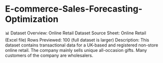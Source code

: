 # E-commerce-Sales-Forecasting-Optimization
📊 Dataset Overview: Online Retail Dataset Source Sheet: Online Retail (Excel file) Rows Previewed: 100 (full dataset is larger)  Description: This dataset contains transactional data for a UK-based and registered non-store online retail. The company mainly sells unique all-occasion gifts. Many customers of the company are wholesalers.
